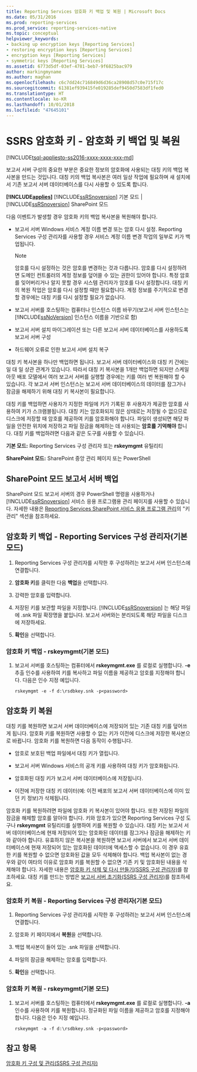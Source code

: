 ```yaml
---
title: Reporting Services 암호화 키 백업 및 복원 | Microsoft Docs
ms.date: 05/31/2016
ms.prod: reporting-services
ms.prod_service: reporting-services-native
ms.topic: conceptual
helpviewer_keywords:
- backing up encryption keys [Reporting Services]
- restoring encryption keys [Reporting Services]
- encryption keys [Reporting Services]
- symmetric keys [Reporting Services]
ms.assetid: 6773d5df-03ef-4781-beb7-9f6825bac979
author: markingmyname
ms.author: maghan
ms.openlocfilehash: c6c7dd24c716849d6d36ca28908d57c0e715f17c
ms.sourcegitcommit: 61381ef939415fe019285def9450d7583df1fed0
ms.translationtype: HT
ms.contentlocale: ko-KR
ms.lasthandoff: 10/01/2018
ms.locfileid: "47645101"
---
```

# <a name="ssrs-encryption-keys---back-up-and-restore-encryption-keys"></a>SSRS 암호화 키 - 암호화 키 백업 및 복원
[!INCLUDE[tsql-appliesto-ss2016-xxxx-xxxx-xxx-md](../../includes/tsql-appliesto-ss2016-xxxx-xxxx-xxx-md.md)]

  보고서 서버 구성의 중요한 부분은 중요한 정보의 암호화에 사용되는 대칭 키의 백업 복사본을 만드는 것입니다. 대칭 키의 백업 복사본은 여러 일상 작업에 필요하며 새 설치에서 기존 보고서 서버 데이터베이스를 다시 사용할 수 있도록 합니다.  
  
 **[!INCLUDE[applies](../../includes/applies-md.md)]**  [!INCLUDE[ssRSnoversion](../../includes/ssrsnoversion-md.md)] 기본 모드 | [!INCLUDE[ssRSnoversion](../../includes/ssrsnoversion-md.md)] SharePoint 모드  
  
 다음 이벤트가 발생할 경우 암호화 키의 백업 복사본을 복원해야 합니다.  
  
-   보고서 서버 Windows 서비스 계정 이름 변경 또는 암호 다시 설정. Reporting Services 구성 관리자를 사용할 경우 서비스 계정 이름 변경 작업의 일부로 키가 백업됩니다.  
  
    > [!NOTE]
    > 암호를 다시 설정하는 것은 암호를 변경하는 것과 다릅니다. 암호를 다시 설정하려면 도메인 컨트롤러의 계정 정보를 덮어쓸 수 있는 권한이 있어야 합니다. 특정 암호를 잊어버리거나 알지 못할 경우 시스템 관리자가 암호를 다시 설정합니다. 대칭 키의 복원 작업은 암호를 다시 설정할 때만 필요합니다. 계정 정보를 주기적으로 변경할 경우에는 대칭 키를 다시 설정할 필요가 없습니다.  
  
-   보고서 서버를 호스팅하는 컴퓨터나 인스턴스 이름 바꾸기(보고서 서버 인스턴스는 [!INCLUDE[ssNoVersion](../../includes/ssnoversion-md.md)] 인스턴스 이름을 기반으로 함)  
  
-   보고서 서버 설치 마이그레이션 또는 다른 보고서 서버 데이터베이스를 사용하도록 보고서 서버 구성  
  
-   하드웨어 오류로 인한 보고서 서버 설치 복구  
  
 대칭 키 복사본을 하나만 백업하면 됩니다. 보고서 서버 데이터베이스와 대칭 키 간에는 일 대 일 상관 관계가 있습니다. 따라서 대칭 키 복사본을 1개만 백업하면 되지만 스케일 아웃 배포 모델에서 여러 보고서 서버를 실행할 경우에는 키를 여러 번 복원해야 할 수 있습니다. 각 보고서 서버 인스턴스는 보고서 서버 데이터베이스의 데이터를 잠그거나 잠금을 해제하기 위해 대칭 키 복사본이 필요합니다.

 대칭 키를 백업하면 사용자가 지정한 파일에 키가 기록된 후 사용자가 제공한 암호를 사용하여 키가 스크램블됩니다. 대칭 키는 암호화되지 않은 상태로는 저장될 수 없으므로 디스크에 저장할 때 암호를 제공하여 키를 암호화해야 합니다. 파일이 생성되면 해당 파일을 안전한 위치에 저장하고 파일 잠금을 해제하는 데 사용되는 **암호를 기억해야** 합니다. 대칭 키를 백업하려면 다음과 같은 도구를 사용할 수 있습니다.  
  
 **기본 모드:** Reporting Services 구성 관리자 또는 **rskeymgmt** 유틸리티  
  
 **SharePoint 모드:** SharePoint 중앙 관리 페이지 또는 PowerShell  
  
##  <a name="bkmk_backup_sharepoint"></a> SharePoint 모드 보고서 서버 백업  
 SharePoint 모드 보고서 서버의 경우 PowerShell 명령을 사용하거나 [!INCLUDE[ssRSnoversion](../../includes/ssrsnoversion-md.md)] 서비스 응용 프로그램용 관리 페이지를 사용할 수 있습니다. 자세한 내용은 [Reporting Services SharePoint 서비스 응용 프로그램 관리](../../reporting-services/report-server-sharepoint/manage-a-reporting-services-sharepoint-service-application.md)의 "키 관리" 섹션을 참조하세요.  
  
##  <a name="bkmk_backup_configuration_manager"></a> 암호화 키 백업 - Reporting Services 구성 관리자(기본 모드)  
  
1.  Reporting Services 구성 관리자를 시작한 후 구성하려는 보고서 서버 인스턴스에 연결합니다.  
  
2.  **암호화 키**를 클릭한 다음 **백업**을 선택합니다.  
  
3.  강력한 암호를 입력합니다.  
  
4.  저장된 키를 보관할 파일을 지정합니다. [!INCLUDE[ssRSnoversion](../../includes/ssrsnoversion-md.md)] 는 해당 파일에 .snk 파일 확장명을 붙입니다. 보고서 서버와는 분리되도록 해당 파일을 디스크에 저장하세요.  
  
5.  **확인**을 선택합니다.  
  
###  <a name="bkmk_backup_rskeymgmt"></a> 암호화 키 백업 - rskeymgmt(기본 모드)  
  
1.  보고서 서버를 호스팅하는 컴퓨터에서 **rskeymgmt.exe** 를 로컬로 실행합니다. **-e** 추출 인수를 사용하여 키를 복사하고 파일 이름을 제공하고 암호를 지정해야 합니다. 다음은 인수 지정 예입니다.  
  
    ```  
    rskeymgmt -e -f d:\rsdbkey.snk -p<password>  
    ```  
  
## <a name="restore-encryption-keys"></a>암호화 키 복원  
 대칭 키를 복원하면 보고서 서버 데이터베이스에 저장되어 있는 기존 대칭 키를 덮어쓰게 됩니다. 암호화 키를 복원하면 사용할 수 없는 키가 이전에 디스크에 저장한 복사본으로 바뀝니다. 암호화 키를 복원하면 다음 동작이 수행됩니다.  
  
-   암호로 보호된 백업 파일에서 대칭 키가 열립니다.  
  
-   보고서 서버 Windows 서비스의 공개 키를 사용하여 대칭 키가 암호화됩니다.  
  
-   암호화된 대칭 키가 보고서 서버 데이터베이스에 저장됩니다.  
  
-   이전에 저장한 대칭 키 데이터(예: 이전 배포의 보고서 서버 데이터베이스에 이미 있던 키 정보)가 삭제됩니다.  
  
 암호화 키를 복원하려면 파일에 암호화 키 복사본이 있어야 합니다. 또한 저장된 파일의 잠금을 해제할 암호를 알아야 합니다. 키와 암호가 있으면 Reporting Services 구성 도구나 **rskeymgmt** 유틸리티를 실행하여 키를 복원할 수 있습니다. 대칭 키는 보고서 서버 데이터베이스에 현재 저장되어 있는 암호화된 데이터를 잠그거나 잠금을 해제하는 키와 같아야 합니다. 유효하지 않은 복사본을 복원하면 보고서 서버에서 보고서 서버 데이터베이스에 현재 저장되어 있는 암호화된 데이터에 액세스할 수 없습니다. 이 경우 유효한 키를 복원할 수 없으면 암호화된 값을 모두 삭제해야 합니다. 백업 복사본이 없는 경우와 같이 여타의 이유로 암호화 키를 복원할 수 없으면 기존 키 및 암호화된 내용을 삭제해야 합니다. 자세한 내용은 [암호화 키 삭제 및 다시 만들기&#40;SSRS 구성 관리자&#41;](../../reporting-services/install-windows/ssrs-encryption-keys-delete-and-re-create-encryption-keys.md)를 참조하세요. 대칭 키를 만드는 방법은 [보고서 서버 초기화&#40;SSRS 구성 관리자&#41;](../../reporting-services/install-windows/ssrs-encryption-keys-initialize-a-report-server.md)를 참조하세요.  
  
###  <a name="bkmk_restore_configuration_manager"></a> 암호화 키 복원 - Reporting Services 구성 관리자(기본 모드)  
  
1.  Reporting Services 구성 관리자를 시작한 후 구성하려는 보고서 서버 인스턴스에 연결합니다.  
  
2.  암호화 키 페이지에서 **복원**을 선택합니다.  
  
3.  백업 복사본이 들어 있는 .snk 파일을 선택합니다.  
  
4.  파일의 잠금을 해제하는 암호를 입력합니다.  
  
5.  **확인**을 선택합니다. 
  
###  <a name="bkmk_restore_rskeymgmt"></a> 암호화 키 복원 - rskeymgmt(기본 모드)  
  
1.  보고서 서버를 호스팅하는 컴퓨터에서 **rskeymgmt.exe** 를 로컬로 실행합니다. **-a** 인수를 사용하여 키를 복원합니다. 정규화된 파일 이름을 제공하고 암호를 지정해야 합니다. 다음은 인수 지정 예입니다.  
  
    ```  
    rskeymgmt -a -f d:\rsdbkey.snk -p<password>  
    ```  
  
## <a name="see-also"></a>참고 항목  
 [암호화 키 구성 및 관리&#40;SSRS 구성 관리자&#41;](../../reporting-services/install-windows/ssrs-encryption-keys-manage-encryption-keys.md)  
  
  
